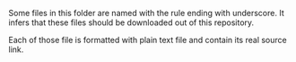 Some files in this folder are named with the rule ending with underscore. It infers that these files should be downloaded out of this repository.

Each of those file is formatted with plain text file and contain its real source link.
